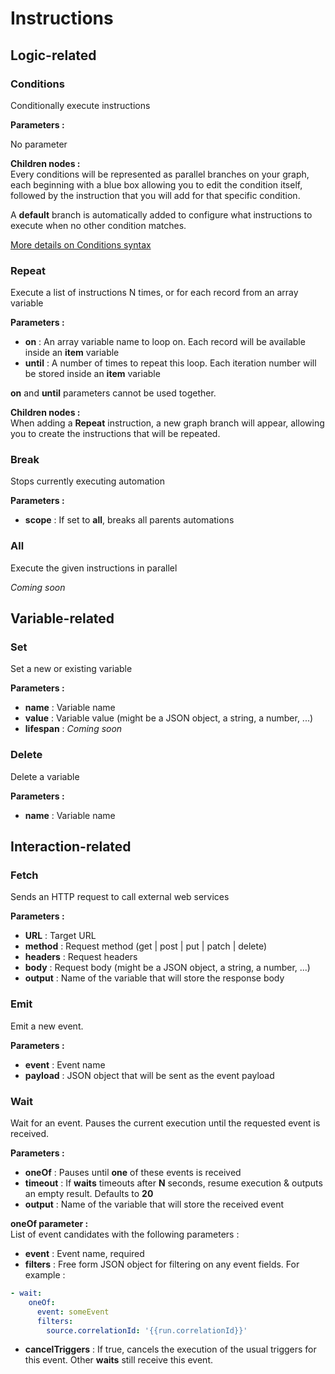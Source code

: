 # Instructions

## Logic-related 

### Conditions
Conditionally execute instructions

**Parameters :**  

No parameter

**Children nodes :**  
Every conditions will be represented as parallel branches on your graph, each beginning with a blue box allowing you to edit the condition itself, followed by the instruction that you will add for that specific condition.  

A **default** branch is automatically added to configure what instructions to execute when no other condition matches.  

[More details on Conditions syntax](../conditions)

### Repeat
Execute a list of instructions N times, or for each record from an array variable

**Parameters :**  

* **on** : An array variable name to loop on. Each record will be available inside an **item** variable  
* **until** : A number of times to repeat this loop. Each iteration number will be stored inside an **item** variable  

**on** and **until** parameters cannot be used together.  

**Children nodes :**  
When adding a **Repeat** instruction, a new graph branch will appear, allowing you to create the instructions that will be repeated.  

### Break
Stops currently executing automation

**Parameters :**  

* **scope** : If set to **all**, breaks all parents automations

### All
Execute the given instructions in parallel  

_Coming soon_

## Variable-related

### Set
Set a new or existing variable

**Parameters :**  

* **name** : Variable name  
* **value** : Variable value (might be a JSON object, a string, a number, ...)  
* **lifespan** : _Coming soon_

### Delete
Delete a variable  

**Parameters :**  

* **name** : Variable name

## Interaction-related 

### Fetch
Sends an HTTP request to call external web services  

**Parameters :**  

* **URL** : Target URL
* **method** : Request method (get | post | put | patch | delete)
* **headers** : Request headers  
* **body** : Request body (might be a JSON object, a string, a number, ...)  
* **output** : Name of the variable that will store the response body  


### Emit
Emit a new event.  

**Parameters :**  

* **event** : Event name  
* **payload** : JSON object that will be sent as the event payload  


### Wait
Wait for an event. Pauses the current execution until the requested event is received.  

**Parameters :**  

* **oneOf** : Pauses until **one** of these events is received
* **timeout** : If **waits** timeouts after **N** seconds, resume execution & outputs an empty result. Defaults to **20**
* **output** : Name of the variable that will store the received event  

**oneOf parameter :**  
List of event candidates with the following parameters :  

* **event** : Event name, required  
* **filters** : Free form JSON object for filtering on any event fields. For example :  
```yaml
- wait:
    oneOf:
      event: someEvent
      filters:
        source.correlationId: '{{run.correlationId}}'
```
* **cancelTriggers** : If true, cancels the execution of the usual triggers for this event. Other **waits** still receive this event.  
